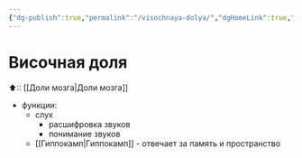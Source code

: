 ```yaml
---
{"dg-publish":true,"permalink":"/visochnaya-dolya/","dgHomeLink":true,"dgPassFrontmatter":false}
---
```


# Височная доля

⬆:: [[Доли мозга|Доли мозга]]

- функции:
	- слух
		- расшифровка звуков
		- понимание звуков
	- [[Гиппокамп|Гиппокамп]] - отвечает за память и пространство